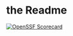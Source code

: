 # the Readme

[![OpenSSF Scorecard](https://api.securityscorecards.dev/projects/github.com/goern/ttrain/badge)](https://api.securityscorecards.dev/projects/github.com/goern/ttrain)
